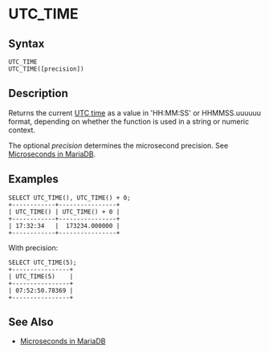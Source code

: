 
# UTC_TIME

## Syntax


```
UTC_TIME
UTC_TIME([precision])
```

## Description


Returns the current [UTC time](../../../../data-types/string-data-types/character-sets/internationalization-and-localization/coordinated-universal-time.md) as a value in 'HH:MM:SS' or HHMMSS.uuuuuu format, depending on whether the function is used in a string or numeric context.


The optional *precision* determines the microsecond precision. See [Microseconds in MariaDB](microseconds-in-mariadb.md).


## Examples


```
SELECT UTC_TIME(), UTC_TIME() + 0;
+------------+----------------+
| UTC_TIME() | UTC_TIME() + 0 |
+------------+----------------+
| 17:32:34   |  173234.000000 |
+------------+----------------+
```

With precision:


```
SELECT UTC_TIME(5);
+----------------+
| UTC_TIME(5)    |
+----------------+
| 07:52:50.78369 |
+----------------+
```

## See Also


* [Microseconds in MariaDB](microseconds-in-mariadb.md)

